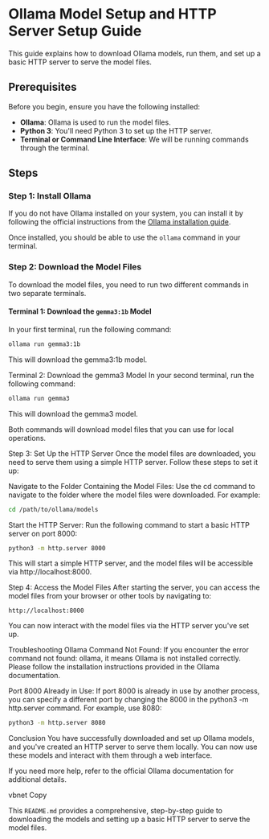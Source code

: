 # Ollama Model Setup and HTTP Server Setup Guide

This guide explains how to download Ollama models, run them, and set up a basic HTTP server to serve the model files.

## Prerequisites

Before you begin, ensure you have the following installed:

- **Ollama**: Ollama is used to run the model files.
- **Python 3**: You'll need Python 3 to set up the HTTP server.
- **Terminal or Command Line Interface**: We will be running commands through the terminal.

## Steps

### Step 1: Install Ollama

If you do not have Ollama installed on your system, you can install it by following the official instructions from the [Ollama installation guide](https://ollama.com/).

Once installed, you should be able to use the `ollama` command in your terminal.

### Step 2: Download the Model Files

To download the model files, you need to run two different commands in two separate terminals.

#### Terminal 1: Download the `gemma3:1b` Model
In your first terminal, run the following command:

```bash
ollama run gemma3:1b
```
This will download the gemma3:1b model.

Terminal 2: Download the gemma3 Model
In your second terminal, run the following command:

```bash
ollama run gemma3
```
This will download the gemma3 model.

Both commands will download model files that you can use for local operations.

Step 3: Set Up the HTTP Server
Once the model files are downloaded, you need to serve them using a simple HTTP server. Follow these steps to set it up:

Navigate to the Folder Containing the Model Files:
Use the cd command to navigate to the folder where the model files were downloaded. For example:

```bash
cd /path/to/ollama/models
```
Start the HTTP Server:
Run the following command to start a basic HTTP server on port 8000:

```bash
python3 -m http.server 8000
```

This will start a simple HTTP server, and the model files will be accessible via http://localhost:8000.

Step 4: Access the Model Files
After starting the server, you can access the model files from your browser or other tools by navigating to:

```arduino
http://localhost:8000
```
You can now interact with the model files via the HTTP server you've set up.

Troubleshooting
Ollama Command Not Found: If you encounter the error command not found: ollama, it means Ollama is not installed correctly. Please follow the installation instructions provided in the Ollama documentation.

Port 8000 Already in Use: If port 8000 is already in use by another process, you can specify a different port by changing the 8000 in the python3 -m http.server command. For example, use 8080:

```bash
python3 -m http.server 8080
```
Conclusion
You have successfully downloaded and set up Ollama models, and you've created an HTTP server to serve them locally. You can now use these models and interact with them through a web interface.

If you need more help, refer to the official Ollama documentation for additional details.

vbnet
Copy

This `README.md` provides a comprehensive, step-by-step guide to downloading the models and setting up a basic HTTP server to serve the model files.



